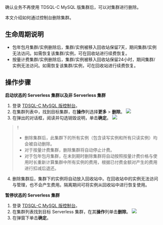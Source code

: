 确认业务不再使用 TDSQL-C MySQL 版集群后，可以对集群进行删除。

本文介绍如何通过控制台删除集群。

## 生命周期说明
- 包年包月集群/实例删除后，集群/实例被移入回收站保留7天，期间集群/实例无法访问。如需恢复该集群/实例，可在回收站进行续费恢复。
- 按量计费集群/实例删除后，集群/实例被移入回收站保留24小时，期间集群/实例无法访问。如需恢复该集群/实例，可在回收站进行续费恢复。

## 操作步骤
**启动状态的 Serverless 集群以及非 Serverless 集群**
1. 登录 [TDSQL-C MySQL 版控制台](https://console.cloud.tencent.com/cynosdb)。
2. 在集群列表中，找到目标集群，在**操作**列选择**更多** > **删除**。
![](https://main.qcloudimg.com/raw/1a2c6df72e22eeb892ef059f2a61bbe3.png)
3. 在弹出的对话框，阅读并勾选销毁说明，单击**确定**。
![](https://qcloudimg.tencent-cloud.cn/raw/3c9cf164125353f3409d2edb6cd7c962.png)
>!  
>- 删除集群后，此集群下的所有实例（包含读写实例和所有只读实例）均会被自动删除。
>- 对于按量计费集群，删除集群将自动停止计费。
>- 对于包年包月集群，在未到期时删除集群将自动按照按量计费价格与使用时长重新计算集群中所有实例的费用，根据已付费金额对产生的费用进行扣减后退还。
4. 删除集群后，集群下的实例将自动放入回收站中。在回收站中的实例无法访问与管理，也不会产生费用。隔离期间可将实例从回收站中进行恢复使用。


**暂停状态的 Serverless 集群**
1. 登录 [TDSQL-C MySQL 版控制台](https://console.cloud.tencent.com/cynosdb)。
2. 在集群列表找到目标 Serverless 集群，在其**操作**列单击**删除**。
![](https://qcloudimg.tencent-cloud.cn/raw/86ca73db7d2ef99917413b7b4abd348c.png)
3. 在弹窗下单击**确定**。

